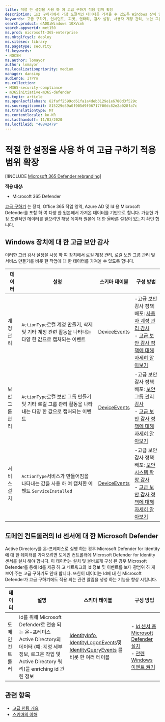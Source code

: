 ```yaml
---
title: 적절 한 설정을 사용 하 여 고급 구하기 적용 범위 확장
description: 고급 구하기에서 가장 포괄적인 데이터를 가져올 수 있도록 Windows 장치 및 기타 설정에 대 한 감사 설정을 확인 합니다.
keywords: 고급 구하기, 인시던트, 피벗, 엔터티, 감사 설정, 사용자 계정 관리, 보안 그룹 관리, 위협 검색, 사이버 위협 구하기, search, 쿼리, 원격 분석, Microsoft 365, Microsoft Threat Protection
search.product: eADQiWindows 10XVcnh
search.appverid: met150
ms.prod: microsoft-365-enterprise
ms.mktglfcycl: deploy
ms.sitesec: library
ms.pagetype: security
f1.keywords:
- NOCSH
ms.author: lomayor
author: lomayor
ms.localizationpriority: medium
manager: dansimp
audience: ITPro
ms.collection:
- M365-security-compliance
- m365initiative-m365-defender
ms.topic: article
ms.openlocfilehash: 82faff2599cd61fa1a4deb3129e1e6780d3f529c
ms.sourcegitcommit: 815229e39a0f905d9f06717f00dc82e2a028fa7c
ms.translationtype: MT
ms.contentlocale: ko-KR
ms.lasthandoff: 11/03/2020
ms.locfileid: "48842479"
---
```

# <a name="extend-advanced-hunting-coverage-with-the-right-settings"></a>적절 한 설정을 사용 하 여 고급 구하기 적용 범위 확장

[!INCLUDE [Microsoft 365 Defender rebranding](../includes/microsoft-defender.md)]


**적용 대상:**
- Microsoft 365 Defender

[고급 구하기](advanced-hunting-overview.md) 는 장치, Office 365 작업 영역, Azure AD 및 Id 용 Microsoft Defender를 포함 하 여 다양 한 원본에서 가져온 데이터를 기반으로 합니다. 가능한 가장 포괄적인 데이터를 얻으려면 해당 데이터 원본에 대 한 올바른 설정이 있는지 확인 합니다.

## <a name="advanced-security-auditing-on-windows-devices"></a>Windows 장치에 대 한 고급 보안 감사
이러한 고급 감사 설정을 사용 하 여 장치에서 로컬 계정 관리, 로컬 보안 그룹 관리 및 서비스 만들기를 비롯 한 작업에 대 한 데이터를 가져올 수 있도록 합니다.

| 데이터 | 설명 | 스키마 테이블 | 구성 방법 |
| --- | --- | --- | --- |
| 계정 관리 | `ActionType`로컬 계정 만들기, 삭제 및 기타 계정 관련 활동을 나타내는 다양 한 값으로 캡처되는 이벤트 | [DeviceEvents](advanced-hunting-deviceevents-table.md) | -고급 보안 감사 정책 배포: [사용자 계정 관리 감사](https://docs.microsoft.com/windows/security/threat-protection/auditing/audit-user-account-management)<br> - [고급 보안 감사 정책에 대해 자세히 알아보기](https://docs.microsoft.com/windows/security/threat-protection/auditing/advanced-security-auditing) |
| 보안 그룹 관리 | `ActionType`로컬 보안 그룹 만들기 및 기타 로컬 그룹 관리 활동을 나타내는 다양 한 값으로 캡처되는 이벤트 | [DeviceEvents](advanced-hunting-deviceevents-table.md) | -고급 보안 감사 정책 배포: [보안 그룹 관리 감사](https://docs.microsoft.com/windows/security/threat-protection/auditing/audit-security-group-management)<br> - [고급 보안 감사 정책에 대해 자세히 알아보기](https://docs.microsoft.com/windows/security/threat-protection/auditing/advanced-security-auditing) |
| 서비스 설치 | `ActionType`서비스가 만들어짐을 나타내는 값을 사용 하 여 캡처한 이벤트 `ServiceInstalled` | [DeviceEvents](advanced-hunting-deviceevents-table.md) | -고급 보안 감사 정책 배포: [보안 시스템 확장 감사](https://docs.microsoft.com/windows/security/threat-protection/auditing/audit-security-system-extension)<br> - [고급 보안 감사 정책에 대해 자세히 알아보기](https://docs.microsoft.com/windows/security/threat-protection/auditing/advanced-security-auditing) |

## <a name="microsoft-defender-for-identity-sensor-on-the-domain-controller"></a>도메인 컨트롤러의 Id 센서에 대 한 Microsoft Defender
Active Directory를 온-프레미스로 실행 하는 경우 Microsoft Defender for Identity에 대 한 데이터를 가져오려면 도메인 컨트롤러에 Microsoft Defender for Identity 센서를 설치 해야 합니다. 이 데이터는 설치 및 올바르게 구성 된 경우 Microsoft Defender를 통해 Id를 제공 하 고 네트워크의 id 정보 및 이벤트를 보다 광범위 하 게 보여 주는 고급 구하기도 안내 합니다. 또한이 데이터는 Id에 대 한 Microsoft Defender가 고급 구하기에도 적용 되는 관련 알림을 생성 하는 기능을 향상 시킵니다. 

| 데이터 | 설명 | 스키마 테이블 | 구성 방법 |
| --- | --- | --- | --- |
| 도메인 컨트롤러 | Id를 위해 Microsoft Defender로 전송 되는 온-프레미스 Active Directory의 데이터 (예: 계정 세부 정보, 로그온 작업 및 Active Directory 쿼리)를 enriching id 관련 정보 | [IdentityInfo](advanced-hunting-identityinfo-table.md), [IdentityLogonEvents](advanced-hunting-identitylogonevents-table.md)및 [IdentityQueryEvents](advanced-hunting-identityqueryevents-table.md) 를 비롯 한 여러 테이블  | - [Id 센서 용 Microsoft Defender 설치](https://docs.microsoft.com/azure-advanced-threat-protection/install-atp-step4)<br>- [관련 Windows 이벤트 켜기](https://docs.microsoft.com/azure-advanced-threat-protection/configure-event-collection) |

## <a name="related-topics"></a>관련 항목
- [고급 헌팅 개요](advanced-hunting-overview.md)
- [스키마의 이해](advanced-hunting-schema-tables.md)
